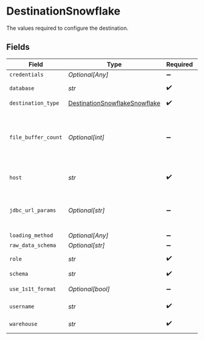 # DestinationSnowflake

The values required to configure the destination.


## Fields

| Field                                                                                                                                                                                                                                                                                           | Type                                                                                                                                                                                                                                                                                            | Required                                                                                                                                                                                                                                                                                        | Description                                                                                                                                                                                                                                                                                     | Example                                                                                                                                                                                                                                                                                         |
| ----------------------------------------------------------------------------------------------------------------------------------------------------------------------------------------------------------------------------------------------------------------------------------------------- | ----------------------------------------------------------------------------------------------------------------------------------------------------------------------------------------------------------------------------------------------------------------------------------------------- | ----------------------------------------------------------------------------------------------------------------------------------------------------------------------------------------------------------------------------------------------------------------------------------------------- | ----------------------------------------------------------------------------------------------------------------------------------------------------------------------------------------------------------------------------------------------------------------------------------------------- | ----------------------------------------------------------------------------------------------------------------------------------------------------------------------------------------------------------------------------------------------------------------------------------------------- |
| `credentials`                                                                                                                                                                                                                                                                                   | *Optional[Any]*                                                                                                                                                                                                                                                                                 | :heavy_minus_sign:                                                                                                                                                                                                                                                                              | N/A                                                                                                                                                                                                                                                                                             |                                                                                                                                                                                                                                                                                                 |
| `database`                                                                                                                                                                                                                                                                                      | *str*                                                                                                                                                                                                                                                                                           | :heavy_check_mark:                                                                                                                                                                                                                                                                              | Enter the name of the <a href="https://docs.snowflake.com/en/sql-reference/ddl-database.html#database-schema-share-ddl">database</a> you want to sync data into                                                                                                                                 | AIRBYTE_DATABASE                                                                                                                                                                                                                                                                                |
| `destination_type`                                                                                                                                                                                                                                                                              | [DestinationSnowflakeSnowflake](../../models/shared/destinationsnowflakesnowflake.md)                                                                                                                                                                                                           | :heavy_check_mark:                                                                                                                                                                                                                                                                              | N/A                                                                                                                                                                                                                                                                                             |                                                                                                                                                                                                                                                                                                 |
| `file_buffer_count`                                                                                                                                                                                                                                                                             | *Optional[int]*                                                                                                                                                                                                                                                                                 | :heavy_minus_sign:                                                                                                                                                                                                                                                                              | Number of file buffers allocated for writing data. Increasing this number is beneficial for connections using Change Data Capture (CDC) and up to the number of streams within a connection. Increasing the number of file buffers past the maximum number of streams has deteriorating effects | 10                                                                                                                                                                                                                                                                                              |
| `host`                                                                                                                                                                                                                                                                                          | *str*                                                                                                                                                                                                                                                                                           | :heavy_check_mark:                                                                                                                                                                                                                                                                              | Enter your Snowflake account's <a href="https://docs.snowflake.com/en/user-guide/admin-account-identifier.html#using-an-account-locator-as-an-identifier">locator</a> (in the format <account_locator>.<region>.<cloud>.snowflakecomputing.com)                                                 | accountname.us-east-2.aws.snowflakecomputing.com                                                                                                                                                                                                                                                |
| `jdbc_url_params`                                                                                                                                                                                                                                                                               | *Optional[str]*                                                                                                                                                                                                                                                                                 | :heavy_minus_sign:                                                                                                                                                                                                                                                                              | Enter the additional properties to pass to the JDBC URL string when connecting to the database (formatted as key=value pairs separated by the symbol &). Example: key1=value1&key2=value2&key3=value3                                                                                           |                                                                                                                                                                                                                                                                                                 |
| `loading_method`                                                                                                                                                                                                                                                                                | *Optional[Any]*                                                                                                                                                                                                                                                                                 | :heavy_minus_sign:                                                                                                                                                                                                                                                                              | Select a data staging method                                                                                                                                                                                                                                                                    |                                                                                                                                                                                                                                                                                                 |
| `raw_data_schema`                                                                                                                                                                                                                                                                               | *Optional[str]*                                                                                                                                                                                                                                                                                 | :heavy_minus_sign:                                                                                                                                                                                                                                                                              | (Beta) The schema to write raw tables into                                                                                                                                                                                                                                                      |                                                                                                                                                                                                                                                                                                 |
| `role`                                                                                                                                                                                                                                                                                          | *str*                                                                                                                                                                                                                                                                                           | :heavy_check_mark:                                                                                                                                                                                                                                                                              | Enter the <a href="https://docs.snowflake.com/en/user-guide/security-access-control-overview.html#roles">role</a> that you want to use to access Snowflake                                                                                                                                      | AIRBYTE_ROLE                                                                                                                                                                                                                                                                                    |
| `schema`                                                                                                                                                                                                                                                                                        | *str*                                                                                                                                                                                                                                                                                           | :heavy_check_mark:                                                                                                                                                                                                                                                                              | Enter the name of the default <a href="https://docs.snowflake.com/en/sql-reference/ddl-database.html#database-schema-share-ddl">schema</a>                                                                                                                                                      | AIRBYTE_SCHEMA                                                                                                                                                                                                                                                                                  |
| `use_1s1t_format`                                                                                                                                                                                                                                                                               | *Optional[bool]*                                                                                                                                                                                                                                                                                | :heavy_minus_sign:                                                                                                                                                                                                                                                                              | (Beta) Use <a href="https://github.com/airbytehq/airbyte/issues/26028" target="_blank">Destinations V2</a>. Contact Airbyte Support to participate in the beta program.                                                                                                                         |                                                                                                                                                                                                                                                                                                 |
| `username`                                                                                                                                                                                                                                                                                      | *str*                                                                                                                                                                                                                                                                                           | :heavy_check_mark:                                                                                                                                                                                                                                                                              | Enter the name of the user you want to use to access the database                                                                                                                                                                                                                               | AIRBYTE_USER                                                                                                                                                                                                                                                                                    |
| `warehouse`                                                                                                                                                                                                                                                                                     | *str*                                                                                                                                                                                                                                                                                           | :heavy_check_mark:                                                                                                                                                                                                                                                                              | Enter the name of the <a href="https://docs.snowflake.com/en/user-guide/warehouses-overview.html#overview-of-warehouses">warehouse</a> that you want to sync data into                                                                                                                          | AIRBYTE_WAREHOUSE                                                                                                                                                                                                                                                                               |
